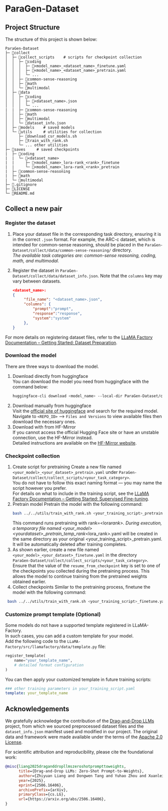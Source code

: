 # ParaGen-Dataset

## Project Structure

The structure of this project is shown below:

```
ParaGen-Dataset
├─ 📁collect
│  ├─ 📁collect_scripts    # scripts for checkpoint collection
│  │  ├─ 📁coding
│  │  │  ├─ 📄<model_name>_<dataset_name>_finetune.yaml
│  │  │  ├─ 📄<model_name>_<dataset_name>_pretrain.yaml
│  │  │  └─ ...
│  │  ├─ 📁common-sense-reasoning
│  │  ├─ 📁math
│  │  └─ 📁multimodal
│  ├─ 📁data
│  │  ├─ 📁coding
│  │  │  ├─ 📄<dataset_name>.json
│  │  │  └─ ...
|  |  ├─ 📁common-sense-reasoning
│  │  ├─ 📁math
│  │  ├─ 📁multimodal
│  │  └─ 📄dataset_info.json
│  ├─ 📁models    # saved models
│  └─ 📁utils     # utilities for collection
│     ├─ 📄download_csr_models.sh
│     ├─ 📄train_with_rank.sh
│     └─ ... other utilities
├─ 📁saves     # saved checkpoints
|  ├─ 📁coding
|  |  └─ 📁<dataset_name>
|  |     ├─ 📁<model_name>_lora-rank_<rank>_finetune
|  |     └─ 📁<model_name>_lora-rank_<rank>_pretrain
|  ├─ 📁common-sense-reasoning
|  ├─ 📁math
|  └─ 📁multimodal
├─ 📄.gitignore
├─ 📄LICENSE
└─ 📄README.md
```

## Collect a new pair

### Register the dataset

1. Place your dataset file in the corresponding task directory, ensuring it is in the correct `.json` format. For example, the ARC-c dataset, which is intended for common-sense reasoning, should be placed in the `ParaGen-Dataset/collect/data/common-sense-reasoning/` directory.<br>
   _The available task categories are: common-sense reasoning, coding, math, and multimodal._

2. Register the dataset in `ParaGen-Dataset/collect/data/dataset_info.json`. Note that the `columns` key may vary between datasets.

   ```json
   <dataset_name>:
   {
        "file_name": "<dataset_name>.json",
        "columns": {
            "prompt":"prompt",
            "response":"response",
            "system":"system"
        },
   }
   ```

For more details on registering dataset files, refer to the [LLaMA Factory Documentation – Getting Started: Dataset Preparation](https://llamafactory.readthedocs.io/zh-cn/latest/getting_started/data_preparation.html).

### Download the model

There are three ways to download the model.

1. Download directly from huggingface<br>
   You can download the model you need from huggingface with the command below:
   ```bash
   huggingface-cli download <model_name> --local-dir ParaGen-Dataset/collect/models/<model_name>
   ```
2. Download manually from huggingface<br>
   Visit the [official site of huggingface](https://huggingface.co/) and search for the required model. Navigate to `<REPO_ID>` --> `Files and Versions` to view available files then download the necessary ones.
3. Download with from HF-Mirror<br>
   If you cannot access the official Hugging Face site or have an unstable connection, use the HF-Mirror instead.<br>
   Detailed instructions are available on the [HF-Mirror website](https://hf-mirror.com/).

### Checkpoint collection

1. Create script for pretraining
   Create a new file named `<your_model>_<your_dataset>_pretrain.yaml` under `ParaGen-Dataset/collect/collect_scripts/<your_task_category>`.  
   You do not have to follow this exact naming format — you may name the script however you prefer.  
   For details on what to include in the training script, see the [LLaMA Factory Documentation – Getting Started: Supervised Fine-tuning](https://llamafactory.readthedocs.io/en/latest/getting_started/sft.html).
2. Pretrain model
   Pretrain the model with the following command: <br>
   ```bash
   bash ../../utils/train_with_rank.sh <your_training_script>_pretrain.yaml <lora_rank>
   ```
   This command runs pretraining with rank=<lora*rank>.
   During execution, a temporary file named
   <your_model>*<your*dataset>\_pretrain_temp_rank*<lora_rank>.yaml
   will be created in the same directory as your original <your_training_script>\_pretrain.yaml.
   It will be automatically deleted after training completes.
3. As shown earlier, create a new file named `<your_model>_<your_dataset>_finetune.yaml` in the directory  
    `ParaGen-Dataset/collect/collect_scripts/<your_task_category>`.<br>
   Ensure that the value of the `resume_from_checkpoint` key is set to one of the checkpoints you collected during the pretraining process. This allows the model to continue training from the pretrained weights obtained earlier.
4. Collect checkpoints
   Similar to the pretraining process, finetune the model with the following command:

```bash
 bash ../../utils/train_with_rank.sh <your_training_script>_finetune.yaml <lora_rank>
```

### Customize prompt template (Optional)

Some models do not have a supported template registered in LLaMA-Factory.  
In such cases, you can add a custom template for your model.  
Add the following code to the `LLaMA-Factory/src/llamafactory/data/template.py` file:

```python
register_template(
    name="your_template_name",
    # detailed format configuration
)
```

You can then apply your customized template in future training scripts:

```yaml
### other training parameters in your_training_script.yaml
template: your_template_name
```

## Acknowledgements

We gratefully acknowledge the contribution of the [Drag-and-Drop LLMs](https://github.com/jerryliang24/Drag-and-Drop-LLMs) project, from which we sourced preprocessed dataset files and the `dataset_info.json` manifest used and modified in our project. The original data and framework were made available under the terms of the [Apache 2.0 License](https://www.apache.org/licenses/LICENSE-2.0.html).

For scientific attribution and reproducibility, please cite the foundational work:

```bibtex
@misc{liang2025draganddropllmszeroshotprompttoweights,
      title={Drag-and-Drop LLMs: Zero-Shot Prompt-to-Weights},
      author={Zhiyuan Liang and Dongwen Tang and Yuhao Zhou and Xuanlei Zhao and Mingjia Shi and Wangbo Zhao and Zekai Li and Peihao Wang and Konstantin Schürholt and Damian Borth and Michael M. Bronstein and Yang You and Zhangyang Wang and Kai Wang},
      year={2025},
      eprint={2506.16406},
      archivePrefix={arXiv},
      primaryClass={cs.LG},
      url={https://arxiv.org/abs/2506.16406},
}
```
